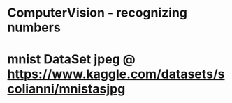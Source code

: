 # ComputerVision - recognizing numbers
# mnist DataSet jpeg @ https://www.kaggle.com/datasets/scolianni/mnistasjpg

